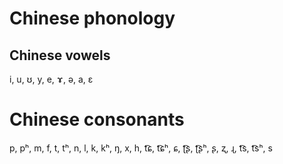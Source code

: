# Chinese phonology

## Chinese vowels
i, u, ʊ, y, e, ɤ, ə, a, ε

# Chinese consonants
p, pʰ, m, f, t, tʰ, n, l, k, kʰ, ŋ, x, h, t͡ɕ, t͡ɕʰ, ɕ, ʈ͡ʂ, ʈ͡ʂʰ, ʂ, ʐ, ɻ, t͡s, t͡sʰ, s